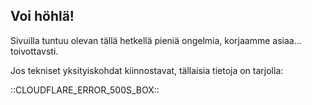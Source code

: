<html>
  <head>
    <style>
    div.cf-error-details {
      border: 1px solid gray;
      padding: 0 15px;
      background-color: #eee;
    }
    h1 { display: none;}
    </style>
    <title>Harmi, jotain meni vikaan!</title>
  </head>
  <body>
    <h2>Voi höhlä!</h2>
    <p>Sivuilla tuntuu olevan tällä hetkellä pieniä ongelmia, korjaamme asiaa... toivottavsti. </p>
    <p>Jos tekniset yksityiskohdat kiinnostavat, tällaisia tietoja on tarjolla: </p>
    ::CLOUDFLARE_ERROR_500S_BOX::
  </body>
</html>
